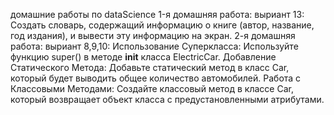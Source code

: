 домашние работы по dataScience
1-я домашняя работа: выриант 13: Создать словарь, содержащий информацию о книге (автор, название, год издания), и вывести эту информацию на экран.
2-я домашняя работа: выриант 8,9,10: Использование Суперкласса: Используйте функцию super() в методе __init__ класса ElectricCar. Добавление Статического Метода: Добавьте статический метод в класс Car, который будет выводить общее количество автомобилей. Работа с Классовыми Методами: Создайте классовый метод в классе Car, который возвращает объект класса с предустановленными атрибутами.

